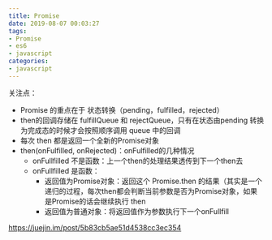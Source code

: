 ```yaml
---
title: Promise
date: 2019-08-07 00:03:27
tags:
- Promise
- es6
- javascript
categories:
- javascript
---
```


关注点：

- Promise 的重点在于 状态转换（pending，fulfilled，rejected）
- then的回调存储在 fulfillQueue 和 rejectQueue，只有在状态由pending 转换为完成态的时候才会按照顺序调用 queue 中的回调
- 每次 then 都是返回一个全新的Promise对象
- then(onFulfilled, onRejected)：onFulfilled的几种情况
  - onFullfilled 不是函数：上一个then的处理结果透传到下一个then去
  - onFullfilled 是函数：
    - 返回值为Promise对象：返回这个 Promise.then 的结果（其实是一个递归的过程，每次then都会判断当前参数是否为Promise对象，如果是Promise的话会继续执行 then
    - 返回值为普通对象：将返回值作为参数执行下一个onFullfill

https://juejin.im/post/5b83cb5ae51d4538cc3ec354